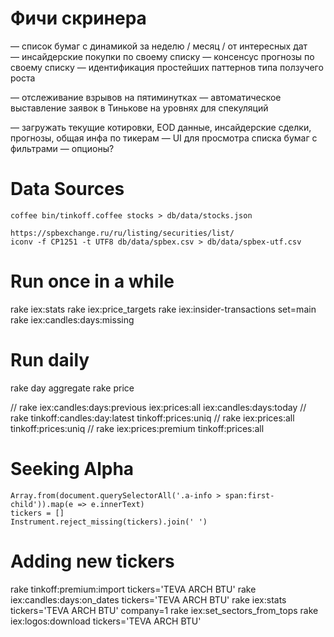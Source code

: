 # Фичи скринера
— список бумаг с динамикой за неделю / месяц / от интересных дат
— инсайдерские покупки по своему списку
— консенсус прогнозы по своему списку
— идентификация простейших паттернов типа ползучего роста

— отслеживание взрывов на пятиминутках
— автоматическое выставление заявок в Тинькове на уровнях для спекуляций

— загружать текущие котировки, EOD данные, инсайдерские сделки, прогнозы, общая инфа по тикерам
— UI для просмотра списка бумаг с фильтрами
— опционы?



# Data Sources

    coffee bin/tinkoff.coffee stocks > db/data/stocks.json

    https://spbexchange.ru/ru/listing/securities/list/
    iconv -f CP1251 -t UTF8 db/data/spbex.csv > db/data/spbex-utf.csv


# Run once in a while

rake iex:stats
rake iex:price_targets
rake iex:insider-transactions set=main
rake iex:candles:days:missing

# Run daily

rake day aggregate
rake price

// rake iex:candles:days:previous iex:prices:all iex:candles:days:today
// rake tinkoff:candles:day:latest tinkoff:prices:uniq
// rake iex:prices:all tinkoff:prices:uniq
// rake iex:prices:premium tinkoff:prices:all


# Seeking Alpha

    Array.from(document.querySelectorAll('.a-info > span:first-child')).map(e => e.innerText)
    tickers = []
    Instrument.reject_missing(tickers).join(' ')

# Adding new tickers

rake tinkoff:premium:import tickers='TEVA ARCH BTU'
rake iex:candles:days:on_dates tickers='TEVA ARCH BTU'
rake iex:stats tickers='TEVA ARCH BTU' company=1
rake iex:set_sectors_from_tops
rake iex:logos:download tickers='TEVA ARCH BTU'
